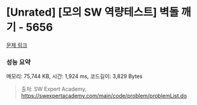 # [Unrated] [모의 SW 역량테스트] 벽돌 깨기 - 5656 

[문제 링크](https://swexpertacademy.com/main/code/problem/problemDetail.do?contestProbId=AWXRQm6qfL0DFAUo) 

### 성능 요약

메모리: 75,744 KB, 시간: 1,924 ms, 코드길이: 3,829 Bytes



> 출처: SW Expert Academy, https://swexpertacademy.com/main/code/problem/problemList.do